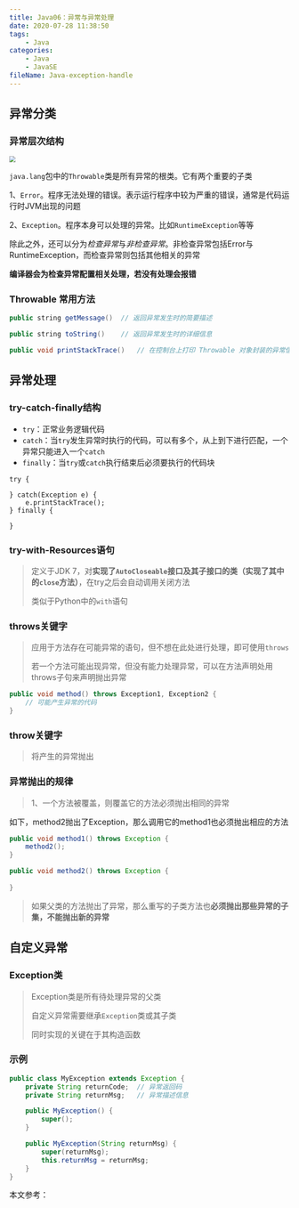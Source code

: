 ```yaml
---
title: Java06：异常与异常处理
date: 2020-07-28 11:38:50
tags:
	- Java
categories:
	- Java
	- JavaSE
fileName: Java-exception-handle
---
```


## 异常分类

### 异常层次结构

<img src="http://cdn.ziyedy.top/6%E3%80%81Java%EF%BC%9A%E5%BC%82%E5%B8%B8%E4%B8%8E%E5%BC%82%E5%B8%B8%E5%A4%84%E7%90%86/exception-chart.png" style="zoom:67%;" />

 `java.lang`包中的`Throwable`类是所有异常的根类。它有两个重要的子类

1、`Error`。程序无法处理的错误。表示运行程序中较为严重的错误，通常是代码运行时JVM出现的问题

2、`Exception`。程序本身可以处理的异常。比如`RuntimeException`等等

除此之外，还可以分为*检查异常*与*非检查异常*。非检查异常包括Error与RuntimeException，而检查异常则包括其他相关的异常

**编译器会为检查异常配置相关处理，若没有处理会报错**



### Throwable 常用方法

```java
public string getMessage()	// 返回异常发生时的简要描述

public string toString()	// 返回异常发生时的详细信息

public void printStackTrace()	// 在控制台上打印 Throwable 对象封装的异常信息
```



## 异常处理

### try-catch-finally结构

* `try`：正常业务逻辑代码
* `catch`：当`try`发生异常时执行的代码，可以有多个，从上到下进行匹配，一个异常只能进入一个`catch`
* `finally`：当`try`或`catch`执行结束后必须要执行的代码块

```
try {

} catch(Exception e) {
	e.printStackTrace();
} finally {

}
```

### try-with-Resources语句

> 定义于JDK 7，对**实现了`AutoCloseable`接口及其子接口的类（实现了其中的`close`方法）**，在try之后会自动调用关闭方法
>
> 类似于Python中的`with`语句



### throws关键字

> 应用于方法存在可能异常的语句，但不想在此处进行处理，即可使用`throws`
>
> 若一个方法可能出现异常，但没有能力处理异常，可以在方法声明处用throws子句来声明抛出异常

```java
public void method() throws Exception1, Exception2 {
	// 可能产生异常的代码
}
```



### throw关键字

> 将产生的异常抛出



### 异常抛出的规律

> 1、一个方法被覆盖，则覆盖它的方法必须抛出相同的异常

如下，method2抛出了Exception，那么调用它的method1也必须抛出相应的方法

```java
public void method1() throws Exception {
    method2();
}

public void method2() throws Exception {
    
}
```

> 如果父类的方法抛出了异常，那么重写的子类方法也**必须抛出那些异常的子集，不能抛出新的异常**





## 自定义异常

### Exception类

> Exception类是所有待处理异常的父类
>
> 自定义异常需要继承`Exception`类或其子类
>
> 同时实现的关键在于其构造函数

### 示例

```java
public class MyException extends Exception {
    private String returnCode;  // 异常返回码
    private String returnMsg;   // 异常描述信息

    public MyException() {
        super();
    }

    public MyException(String returnMsg) {
        super(returnMsg);
        this.returnMsg = returnMsg;
    }
}
```







本文参考：

